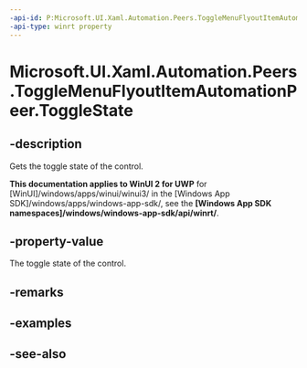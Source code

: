 ```yaml
---
-api-id: P:Microsoft.UI.Xaml.Automation.Peers.ToggleMenuFlyoutItemAutomationPeer.ToggleState
-api-type: winrt property
---
```


<!-- Property syntax
public Windows.UI.Xaml.Automation.ToggleState ToggleState { get; }
-->

# Microsoft.UI.Xaml.Automation.Peers.ToggleMenuFlyoutItemAutomationPeer.ToggleState

## -description
Gets the toggle state of the control.

**This documentation applies to WinUI 2 for UWP** for [WinUI]/windows/apps/winui/winui3/ in the [Windows App SDK]/windows/apps/windows-app-sdk/, see the **[Windows App SDK namespaces]/windows/windows-app-sdk/api/winrt/**.

## -property-value
The toggle state of the control.

## -remarks

## -examples

## -see-also
